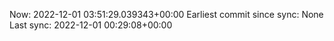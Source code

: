 Now: 2022-12-01 03:51:29.039343+00:00 Earliest commit since sync: None Last sync: 2022-12-01 00:29:08+00:00
